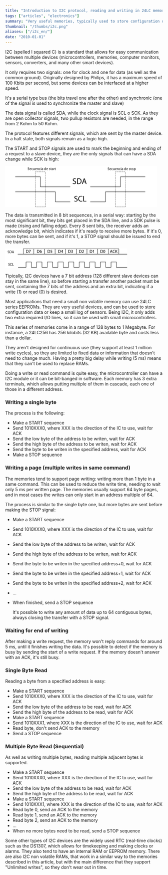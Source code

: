 ```yaml
---
title: "Introduction to I2C protocol, reading and writing in 24LC memories"
tags: ["articles", "electronics"]
summary: "Very useful memories, typically used to store configuration data or to keep logs with sensor data."
thumbnail: "/thumbs/i2c.png"
aliases: ["/i2c_en/"]
date: "2010-01-01"
---
```

I2C (spelled I squared C) is a standard that allows for easy communication between multiple devices (microcontrollers, memories, computer monitors, sensors, converters, and many other smart devices).

It only requires two signals: one for clock and one for data (as well as the common ground). Originally designed by Philips, it has a maximum speed of 100 Kbits per second, but some devices can be interfaced at a higher speed.

It's a serial type bus (the bits travel one after the other) and synchronic (one of the signal is used to synchronize the master and slave)

The data signal is called SDA, while the clock signal is SCL o SCK. As they are open collector signals, two pullup resistors are needed, in the range from 2 Kohm to 50 Kohm. 

The protocol features different signals, which are sent by the master device. In a halt state, both signals remain as a logic high.

The START and STOP signals are used to mark the beginning and ending of a request to a slave device, they are the only signals that can have a SDA change while SCK is high:

![START and STOP I2C sequences](/images/secuenciasi2c.png)

The data is transmitted in 8 bit sequences, in a serial way: starting by the most significant bit, they bits get placed in the SDA line, and a SDK pulse is made (rising and falling edge). Every 8 sent bits, the receiver adds an acknowledge bit, which indicates if it's ready to receive more bytes. If it's 0, more bytes can be sent, and if it's 1, a STOP signal should be issued to end the transfer.

![I2C transmission sequence](/images/secuenciaenvioi2c.png)

Tipically, I2C devices have a 7 bit address (128 different slave devices can stay in the same line), so before starting a transfer another packet must be sent, containing the 7 bits of the address and an extra bit, indicating if a write (1) or read (0) is desired.

Most applications that need a small non volatile memory can use 24LC series EEPROMs. They are very useful devices, and can be used to store configuration data or keep a small log of sensors. Being I2C, it only adds two extra required I/O lines, so it can be used with small microcontrollers.

This series of memories come in a range of 128 bytes to 1 Megabyte. For instance, a 24LC256 has 256 kilobits (32 KB) available byte and costs less than a dollar.

They aren't designed for continuous use (they support at least 1 million write cycles), so they are limited to fixed data or information that doesn't need to change much. Having a pretty big delay while writing (5 ms) means that they can't be used to replace RAMs.

Doing a write or read command is quite easy, the microcontroller can have a I2C module or it can be bit-banged in software. Each memory has 3 extra terminals, which allows putting multiple of them in cascade, each one of those in a different address.

### Writing a single byte
The process is the following:
	
* Make a START sequence
* Send 1010XXX0, where XXX is the direction of the IC to use, wait for ACK
* Send the low byte of the address to be writen, wait for ACK
* Send the high byte of the address to be writen, wait for ACK
* Send the byte to be writen in the specified address, wait for ACK
* Make a STOP sequence
	
### Writing a page (multiple writes in same command)
The memories tend to support page writing: writing more than 1 byte in a same command. This can be used to reduce the write time, needing to wait only 5 ms per written page. The memories usually support 64 byte pages, and in most cases the writes can only start in an address multiple of 64.

The process is similar to the single byte one, but more bytes are sent before making the STOP signal:
	
* Make a START sequence
* Send 1010XXX0, where XXX is the direction of the IC to use, wait for ACK
* Send the low byte of the address to be writen, wait for ACK
* Send the high byte of the address to be writen, wait for ACK
* Send the byte to be writen in the specified address+0, wait for ACK
* Send the byte to be writen in the specified address+1, wait for ACK
* Send the byte to be writen in the specified address+2, wait for ACK
* ...
* When finished, send a STOP sequence
	
	It's possible to write any amount of data up to 64 contiguous bytes, always closing the transfer with a STOP signal.

### Waiting for end of writing
After making a write request, the memory won't reply commands for around 5 ms, until it finishes writing the data. It's possible to detect if the memory is busy by sending the start of a write request. If the memory doesn't answer with an ACK, it's still busy.

### Single Byte Read
Reading a byte from a specified address is easy:
	
* Make a START sequence
* Send 1010XXX0, where XXX is the direction of the IC to use, wait for ACK
* Send the low byte of the address to be read, wait for ACK
* Send the high byte of the address to be read, wait for ACK
* Make a START sequence
* Send 1010XXX1, where XXX is the direction of the IC to use, wait for ACK
* Read byte, don't send ACK to the memory
* Send a STOP sequence
	
### Multiple Byte Read (Sequential)
As well as writing multiple bytes, reading multiple adjacent bytes is supported.
	
* Make a START sequence
* Send 1010XXX0, where XXX is the direction of the IC to use, wait for ACK
* Send the low byte of the address to be read, wait for ACK
* Send the high byte of the address to be read, wait for ACK
* Make a START sequence
* Send 1010XXX1, where XXX is the direction of the IC to use, wait for ACK
* Read byte 0, send an ACK to the memory
* Read byte 1, send an ACK to the memory
* Read byte 2, send an ACK to the memory
* ...
* When no more bytes need to be read, send a STOP sequence
	
Some other types of I2C devices are the widely used RTC (real-time clocks) such as the DS1307, which allows for timekeeping and making clocks or alarms. They also tend to have an internal RAM or EEPROM memory. There are also I2C non volatile RAMs, that work in a similar way to the memories described in this article, but with the main difference that they support "Unlimited writes", so they don't wear out in time.
